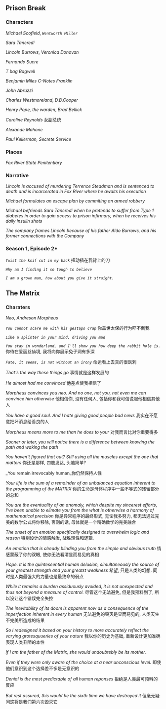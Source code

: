 ## Prison Break
### Characters
_Michael Scofield_, _`Wentworth Miller`_

_Sara Tancredi_

_Lincoln Burrows_, _Veronica Donovan_

_Fernando Sucre_

_T bag Bagwell_ 

_Benjamin Miles C-Notes Franklin_

_John Abruzzi_

_Charles Westmoreland_, _D.B.Cooper_

_Henry Pope, the warden_, _Brad Bellick_

_Caroline Reynolds_ 女副总统

_Alexande Mahone_

_Paul Kellerman, Secrete Service_

### Places
_Fox River State Penitentiary_

### Narrative

_Lincoln is accused of murdering Terrence Steadman and is sentenced to death and is incarcerated in Fox River where he awaits his execution_

_Michael formulates an escape plan by commiting an armed robbery_

_Michael befriends Sara Tancredi when he pretends to suffer from Type 1 diabetes in order to gain access to prison infirmary, when he receives his daily insulin shots_

_The company frames Lincoln because of his father Aldo Burrows, and his former connections with the Company_


### Season 1, Episode 2*
_`Twist the knif cut in my back`_ 扭动插在我背上的刀

_`Why am I finding it so tough to believe`_

_`I am a grown man, how about you give it straight.`_

## The Matrix

### Charaters

_Neo, Andreson_
_Morpheus_

_`You cannot scare me with his gestapo crap`_ 你盖世太保的行为吓不倒我

_`Like a splinter in your mind, driving you mad`_ 

_`You stay in wonderland, and I'll show you how deep the rabbit hole is.`_ 你待在爱丽丝仙境, 我将向你展示兔子洞有多深

_`Fate, it seems, is not without an irony`_ 命运看上去真的很讽刺

_That's the way these things go_ 事情就是这样发展的

_He almost had me convinced_ 他差点使我相信了

_Morpheus convinces you neo. And no one, not you, not even me can convince him otherwise_ 他相信你, 没有任何人, 包括你和我可信说服他相信其他人

_You have a good soul. And I hate giving good people bad news_ 我实在不愿意把坏消息给善良的人

_Morpheus means more to me than he does to your_ 对我而言比对你重要得多

_Sooner or later, you will notice there is a difference between knowing the path and waking the path_

_You haven't figured that out? Still using all the muscles except the one that matters_ 你还是那样, 四肢发达, 头脑简单?

_You remain irrevocably human_你仍然保持人性

_Your life is the sum of a remainder of an unbalanced equation inherent to the programming of the MATRIX_ 你的生命是母体程序中一些不等式的残留部分的总和

_You are the eventuality of an anomaly, which despite my sincerest efforts, I've been unable to elimate you from the what is otherwise a harmony of mathematical precision_ 你是异常程序的最终形式, 无论我多努力, 都无法通过完美的数学公式将你移除, 否则的话, 母体就是一个精确数学的完美融合

_The onset of an emotion specifically designed to overwhelm logic and reason_ 特别设计的情感触发, 战胜理性和逻辑.

_An emotion that is already blinding you from the simple and obvious truth_ 情感蒙蔽了你的双眼, 使你无法看清显而易见的真相 

_Hope. It is the quinteseential human delusion, simultaneously the source of your greatest strength and your greatst weakness_ 希望, 只是人类的幻想. 同时是人类最强大的力量也是最致命的弱点

 _While it remains a burden assiduously avoided, it is not unexpected and thus not beyond a measure of control._ 尽管这个无法避免, 但是我预料到了, 所以没让这个错误完全失控

 _The inevitability of its doom is apparent now as a consequence of the imperfection inherent in every human_ 无法避免的毁灭是显而易见的, 人类天生不完美所造成的结果

 _So I redesigned it based on your history to more accurately reflect the varying grotesquueries of your nature_ 我以你的历史为基础, 重新设计更加准确表现人类丑陋的本性

 _If I am the father of the Matrix, she would undoubtebly be its mother._

 _Even if they were only aware of the choice at a near unconscious level._ 即使他们意识到这个选择差不多是无意识的

 _Denial is the most predictable of all human reponses_ 拒绝是人类最可预料的反应

 _But rest assured, this would be the sixth time we have destroyed it_ 但毫无疑问这将是我们第六次毁灭它
